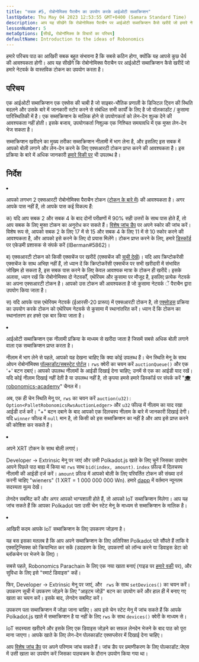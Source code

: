 ```yaml
---
title: "सबक #5, रोबोनोमिक्स पैराचैन का उपयोग करके आईओटी सब्सक्रिप्शन"
lastUpdate: Thu May 04 2023 12:53:55 GMT+0400 (Samara Standard Time)
description: आप यह सीखेंगे कि रोबोनोमिक्स पैराचैन पर आईओटी सब्सक्रिप्शन कैसे खरीदें जो हमारे नेटवर्क के वास्तविक टोकन का उपयोग करता है।
lessonNumber: 5
metaOptions: [सीखें, रोबोनॉमिक्स के विचारों का परिचय]
defaultName: Introduction to the ideas of Robonomics
---
```


हमारे परिचय पाठ का आखिरी सबक बहुत संभावना है कि सबसे कठिन होगा, क्योंकि यह आपसे कुछ धैर्य की आवश्यकता होगी। आप यह सीखेंगे कि रोबोनोमिक्स पैराचैन पर आईओटी सब्सक्रिप्शन कैसे खरीदें जो हमारे नेटवर्क के वास्तविक टोकन का उपयोग करता है।


## परिचय

एक आईओटी सब्सक्रिप्शन एक एक्सेस की चाबी है जो साइबर-भौतिक प्रणाली के डिजिटल ट्विन की स्थिति बदलने और उसके बारे में जानकारी स्टोर करने से संबंधित सभी कार्यों के लिए है जो पॉलकाडॉट / कुसामा पारिस्थितिकी में है। एक सब्सक्रिप्शन के मालिक होने से उपयोगकर्ता को लेन-देन शुल्क देने की आवश्यकता नहीं होती। इसके बजाय, उपयोगकर्ता निशुल्क एक निश्चित समयावधि में एक मुफ्त लेन-देन भेज सकता है।

सब्सक्रिप्शन खरीदने का मुख्य तरीका सब्सक्रिप्शन नीलामी में भाग लेना है, और इसलिए इस सबक में आपको बोली लगाने और लेन-देन करने के लिए एक्सआरटी टोकन प्राप्त करने की आवश्यकता है। इस प्रक्रिया के बारे में अधिक जानकारी [हमारे विकी पर](https://wiki.robonomics.network/docs/get-subscription) भी उपलब्ध है।

## निर्देश

<List type="numbers">

<li>

आपको लगभग 2 एक्सआरटी रोबोनोमिक्स पैराचैन टोकन ([टोकन के बारे में](https://robonomics.network/xrt/)) की आवश्यकता है। अगर आपके पास नहीं हैं, तो आपके पास कई विकल्प हैं:

क) यदि आप सबक 2 और सबक 4 के बाद दोनों परीक्षणों में 90% सही उत्तरों के साथ पास होते हैं, तो आप सबक के लिए मुफ्त टोकन का अनुरोध कर सकते हैं। [विशेष जांच डैप](https://lk.robonomics.academy/) पर अपने स्कोर की जांच करें। विशेष रूप से, आपको सबक 2 के लिए 17 में से 15 और सबक 4 के लिए 11 में से 10 स्कोर करने की आवश्यकता है, और आपको इसे करने के लिए दो प्रयास मिलेंगे। टोकन प्राप्त करने के लिए, हमारे [डिस्कॉर्ड](https://discord.gg/xqDgG3EGm9) पर एकेडमी प्रशासक से संपर्क करें (IBerman#5862)।

ब) एक्सआरटी टोकन को किसी एक्सचेंज पर खरीदें (एक्सचेंज की [सूची देखें](https://www.coingecko.com/en/coins/robonomics-network#markets/))। यदि आप क्रिप्टोकरेंसी एक्सचेंज के साथ अभिज्ञ नहीं हैं, तो ध्यान दें कि क्रिप्टोकरेंसी एक्सचेंज पर सभी खरीदारी में संभावित जोखिम हो सकता है, इस सबक पास करने के लिए केवल आवश्यक मात्रा के टोकन ही खरीदें। इसके अलावा, ध्यान रखें कि रोबोनोमिक्स दो नेटवर्कों, एथेरियम और कुसामा पर मौजूद है, इसलिए प्रत्येक नेटवर्क का अपना एक्सआरटी टोकन है। आपको उस टोकन की आवश्यकता है जो कुसामा नेटवर्क ें पैराचैन द्वारा उपयोग किया जाता है।

स) यदि आपके पास एथेरियम नेटवर्क (ईआरसी-20 प्रारूप) में एक्सआरटी टोकन है, तो [एक्सोडस](https://old.dapp.robonomics.network/#/exodus) प्रक्रिया का उपयोग करके टोकन को एथेरियम नेटवर्क से कुसामा में स्थानांतरित करें। ध्यान दें कि टोकन का स्थानांतरण हर हफ्ते एक बार किया जाता है।

</li>

<li>

आईओटी सब्सक्रिप्शन एक नीलामी प्रक्रिया के माध्यम से खरीदा जाता है जिसमें सबसे अधिक बोली लगाने वाला एक सब्सक्रिप्शन प्राप्त करता है।

नीलाम में भाग लेने से पहले, आपको यह देखना चाहिए कि क्या कोई उपलब्ध हैं। चेन स्थिति मेनू के साथ ओपन रोबोनॉमिक्स [पॉल्काडॉट/सबस्ट्रेट पोर्टल](https://polkadot.js.org/apps/?rpc=wss%3A%2F%2Fkusama.rpc.robonomics.network%2F#/chainstate)। <code>rws</code> क्वेरी का चयन करें <code>auctionQueue()</code> और एक '+' बटन दबाएं। आपको उपलब्ध नीलामों के आईडी दिखाई देना चाहिए; उनमें से एक का आईडी याद रखें। यदि कोई नीलाम दिखाई नहीं देती है या उपलब्ध नहीं है, तो कृपया हमसे हमारे डिस्कॉर्ड पर संपर्क करें "[🎓robonomics-academy](https://discord.com/channels/803947358492557312/803947358492557315)" चैनल में।

अब, एक ही चेन स्थिति मेनू पर, <code>rws</code> का चयन करें <code>auction(u32): Option&lt;PalletRobonomicsRwsAuctionLedger&gt;</code> और <code>u32</code> फील्ड में नीलाम का याद रखा आईडी दर्ज करें। "+" बटन दबाने के बाद आपको एक दिलचस्प नीलाम के बारे में जानकारी दिखाई देगी। यदि <code>winner</code> फील्ड में <code>null</code> मान है, तो किसी को इस सब्सक्रिप्शन का नहीं है और आप इसे प्राप्त करने की कोशिश कर सकते हैं।

</li>

<li>

अपने XRT टोकन के साथ बोली लगाएं।

Developer -> Extrinsic मेनू पर जाएं और उसी Polkadot.js खाते के लिए चुनें जिसका उपयोग आपने पिछले पाठ बाह्य में किया था <code>rws</code> साथ <code>bid(index, amount)</code>. <code>index</code> फ़ील्ड में दिलचस्प नीलामी की आईडी दर्ज करें। <code>amount</code> फ़ील्ड में आपको बोली के लिए परिवर्तित टोकन की संख्या दर्ज करनी चाहिए "wieners" (1 XRT = 1 000 000 000 Wn). हमारे [dapp](https://dapp.robonomics.network/#/subscription) में वर्तमान न्यूनतम सदस्यता मूल्य देखें।

लेनदेन सबमिट करें और अगर आपको भाग्यशाली होते हैं, तो आपको IoT सब्सक्रिप्शन मिलेगा। आप यह जांच सकते हैं कि आपका Polkadot पता उसी चेन स्टेट मेनू के माध्यम से सब्सक्रिप्शन के मालिक है।

</li>

<li>

आखिरी कदम आपके IoT सब्सक्रिप्शन के लिए उपकरण जोड़ना है।

यह बस इसका मतलब है कि आप अपने सब्सक्रिप्शन के लिए अतिरिक्त Polkadot पते सौंपते हैं ताकि वे एक्सट्रिन्सिक्स को क्रियान्वित कर सकें (उदाहरण के लिए, उपकरणों को लॉन्च करने या डिवाइस डेटा को ब्लॉकचेन पर भेजने के लिए)।

सबसे पहले, Robonomics Parachain के लिए एक नया खाता बनाएं (गाइड पर [हमारे वकी](https://wiki.robonomics.network/docs/create-account-in-dapp/) पर), और सुविधा के लिए इसे "स्मार्ट डिवाइस" कहें।

फिर, Developer -> Extrinsic मेनू पर जाएं, और <code> rws</code> के साथ <code>setDevices()</code> का चयन करें। उपकरण सूची में उपकरण जोड़ने के लिए "आइटम जोड़ें" बटन का उपयोग करें और हाल ही में बनाए गए खाता का चयन करें। इसके बाद, लेनदेन सबमिट करें।

उपकरण पता सब्सक्रिप्शन में जोड़ा जाना चाहिए। आप इसे चेन स्टेट मेनू में जांच सकते हैं कि आपके Polkadot.js खाते में सब्सक्रिप्शन है या नहीं के लिए <code>rws</code> के साथ <code>devices()</code> क्वेरी के माध्यम से।

</li>

</List>

<Result>

IoT सदस्यता खरीदने और इसके लिए एक डिवाइस जोड़ने का सफल लेनदेन भेजने के बाद पाठ को पूरा माना जाएगा। आपके खाते के लिए लेन-देन पोलकाडॉट एक्सप्लोरर में दिखाई देना चाहिए।

आप [विशेष जांच डैप](https://lk.robonomics.academy/) पर अपने परिणाम जांच सकते हैं। जांच डैप पर प्रमाणीकरण के लिए पोल्काडॉट.जेएस में उसी खाता का उपयोग करें जिसका पाठ्यक्रम के दौरान उपयोग किया गया था।

</Result>